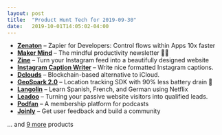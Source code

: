 ```yaml
---
layout: post
title:  "Product Hunt Tech for 2019-09-30"
date:   2019-10-01T14:05:02-04:00
---
```


* **[Zenaton](https://www.producthunt.com/posts/zenaton-2?utm_campaign=producthunt-api&utm_medium=api&utm_source=Application%3A+Daily+Digest+RSS+%28ID%3A+3202%29)** – Zapier for Developers: Control flows within Apps 10x faster
* **[Maker Mind](https://www.producthunt.com/posts/maker-mind?utm_campaign=producthunt-api&utm_medium=api&utm_source=Application%3A+Daily+Digest+RSS+%28ID%3A+3202%29)** – The mindful productivity newsletter 💌🧠
* **[Zine](https://www.producthunt.com/posts/zine-2?utm_campaign=producthunt-api&utm_medium=api&utm_source=Application%3A+Daily+Digest+RSS+%28ID%3A+3202%29)** – Turn your Instagram feed into a beautifully designed website
* **[Instagram Caption Writer](https://www.producthunt.com/posts/instagram-caption-writer?utm_campaign=producthunt-api&utm_medium=api&utm_source=Application%3A+Daily+Digest+RSS+%28ID%3A+3202%29)** – Write nice formatted Instagram captions.
* **[Dclouds](https://www.producthunt.com/posts/dclouds?utm_campaign=producthunt-api&utm_medium=api&utm_source=Application%3A+Daily+Digest+RSS+%28ID%3A+3202%29)** – Blockchain-based alternative to iCloud.
* **[GeoSpark 2.0](https://www.producthunt.com/posts/geospark-2-0?utm_campaign=producthunt-api&utm_medium=api&utm_source=Application%3A+Daily+Digest+RSS+%28ID%3A+3202%29)** – Location tracking SDK with 90% less battery drain 🔋
* **[Langolin](https://www.producthunt.com/posts/langolin?utm_campaign=producthunt-api&utm_medium=api&utm_source=Application%3A+Daily+Digest+RSS+%28ID%3A+3202%29)** – Learn Spanish, French, and German using Netflix
* **[Leadoo](https://www.producthunt.com/posts/leadoo?utm_campaign=producthunt-api&utm_medium=api&utm_source=Application%3A+Daily+Digest+RSS+%28ID%3A+3202%29)** – Turning your passive website visitors into qualified leads.
* **[Podfan](https://www.producthunt.com/posts/podfan?utm_campaign=producthunt-api&utm_medium=api&utm_source=Application%3A+Daily+Digest+RSS+%28ID%3A+3202%29)** – A membership platform for podcasts
* **[Joinly](https://www.producthunt.com/posts/joinly?utm_campaign=producthunt-api&utm_medium=api&utm_source=Application%3A+Daily+Digest+RSS+%28ID%3A+3202%29)** – Get user feedback and build a community

… and [9 more](https://www.producthunt.com/tech) products